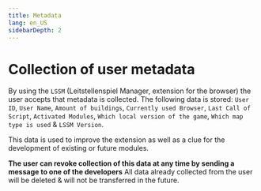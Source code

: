 ```yaml
---
title: Metadata
lang: en_US
sidebarDepth: 2
---
```


# Collection of user metadata

By using the `LSSM` (Leitstellenspiel Manager, extension for the browser) the user accepts that metadata is collected. The following data is stored: `User ID`, `User Name`, `Amount of buildings`, `Currently used Browser`, `Last Call of Script`, `Activated Modules`, `Which local version of the game`, `Which map type is used` & `LSSM Version`.

This data is used to improve the extension as well as a clue for the development of existing or future modules.

**The user can revoke collection of this data at any time by sending a message to one of the developers** All data already collected from the user will be deleted & will not be transferred in the future.
